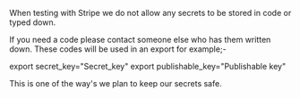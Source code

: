 When testing with Stripe we do not allow any secrets to be stored in code or typed down.

If you need a code please contact someone else who has them written down.
These codes will be used in an export for example;-

export secret_key="Secret_key"
export publishable_key="Publishable key"

This is one of the way's we plan to keep our secrets safe.